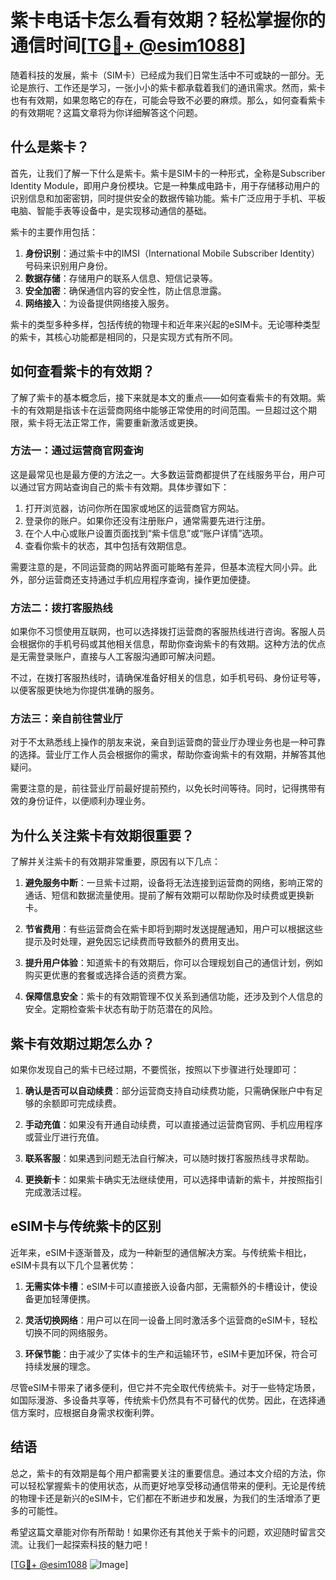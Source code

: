 # 紫卡电话卡怎么看有效期？轻松掌握你的通信时间[[TG💪+ @esim1088](https://t.me/s/esim1088)]

随着科技的发展，紫卡（SIM卡）已经成为我们日常生活中不可或缺的一部分。无论是旅行、工作还是学习，一张小小的紫卡都承载着我们的通讯需求。然而，紫卡也有有效期，如果忽略它的存在，可能会导致不必要的麻烦。那么，如何查看紫卡的有效期呢？这篇文章将为你详细解答这个问题。

## 什么是紫卡？

首先，让我们了解一下什么是紫卡。紫卡是SIM卡的一种形式，全称是Subscriber Identity Module，即用户身份模块。它是一种集成电路卡，用于存储移动用户的识别信息和加密密钥，同时提供安全的数据传输功能。紫卡广泛应用于手机、平板电脑、智能手表等设备中，是实现移动通信的基础。

紫卡的主要作用包括：

1. **身份识别**：通过紫卡中的IMSI（International Mobile Subscriber Identity）号码来识别用户身份。
2. **数据存储**：存储用户的联系人信息、短信记录等。
3. **安全加密**：确保通信内容的安全性，防止信息泄露。
4. **网络接入**：为设备提供网络接入服务。

紫卡的类型多种多样，包括传统的物理卡和近年来兴起的eSIM卡。无论哪种类型的紫卡，其核心功能都是相同的，只是实现方式有所不同。

## 如何查看紫卡的有效期？

了解了紫卡的基本概念后，接下来就是本文的重点——如何查看紫卡的有效期。紫卡的有效期是指该卡在运营商网络中能够正常使用的时间范围。一旦超过这个期限，紫卡将无法正常工作，需要重新激活或更换。

### 方法一：通过运营商官网查询

这是最常见也是最方便的方法之一。大多数运营商都提供了在线服务平台，用户可以通过官方网站查询自己的紫卡有效期。具体步骤如下：

1. 打开浏览器，访问你所在国家或地区的运营商官方网站。
2. 登录你的账户。如果你还没有注册账户，通常需要先进行注册。
3. 在个人中心或账户设置页面找到“紫卡信息”或“账户详情”选项。
4. 查看你紫卡的状态，其中包括有效期信息。

需要注意的是，不同运营商的网站界面可能略有差异，但基本流程大同小异。此外，部分运营商还支持通过手机应用程序查询，操作更加便捷。

### 方法二：拨打客服热线

如果你不习惯使用互联网，也可以选择拨打运营商的客服热线进行咨询。客服人员会根据你的手机号码或其他相关信息，帮助你查询紫卡的有效期。这种方法的优点是无需登录账户，直接与人工客服沟通即可解决问题。

不过，在拨打客服热线时，请确保准备好相关的信息，如手机号码、身份证号等，以便客服更快地为你提供准确的服务。

### 方法三：亲自前往营业厅

对于不太熟悉线上操作的朋友来说，亲自到运营商的营业厅办理业务也是一种可靠的选择。营业厅工作人员会根据你的需求，帮助你查询紫卡的有效期，并解答其他疑问。

需要注意的是，前往营业厅前最好提前预约，以免长时间等待。同时，记得携带有效的身份证件，以便顺利办理业务。

## 为什么关注紫卡有效期很重要？

了解并关注紫卡的有效期非常重要，原因有以下几点：

1. **避免服务中断**：一旦紫卡过期，设备将无法连接到运营商的网络，影响正常的通话、短信和数据流量使用。提前了解有效期可以帮助你及时续费或更换新卡。
   
2. **节省费用**：有些运营商会在紫卡即将到期时发送提醒通知，用户可以根据这些提示及时处理，避免因忘记续费而导致额外的费用支出。

3. **提升用户体验**：知道紫卡的有效期后，你可以合理规划自己的通信计划，例如购买更优惠的套餐或选择合适的资费方案。

4. **保障信息安全**：紫卡的有效期管理不仅关系到通信功能，还涉及到个人信息的安全。定期检查紫卡状态有助于防范潜在的风险。

## 紫卡有效期过期怎么办？

如果你发现自己的紫卡已经过期，不要慌张，按照以下步骤进行处理即可：

1. **确认是否可以自动续费**：部分运营商支持自动续费功能，只需确保账户中有足够的余额即可完成续费。

2. **手动充值**：如果没有开通自动续费，可以直接通过运营商官网、手机应用程序或营业厅进行充值。

3. **联系客服**：如果遇到问题无法自行解决，可以随时拨打客服热线寻求帮助。

4. **更换新卡**：如果紫卡确实无法继续使用，可以选择申请新的紫卡，并按照指引完成激活过程。

## eSIM卡与传统紫卡的区别

近年来，eSIM卡逐渐普及，成为一种新型的通信解决方案。与传统紫卡相比，eSIM卡具有以下几个显著优势：

1. **无需实体卡槽**：eSIM卡可以直接嵌入设备内部，无需额外的卡槽设计，使设备更加轻薄便携。

2. **灵活切换网络**：用户可以在同一设备上同时激活多个运营商的eSIM卡，轻松切换不同的网络服务。

3. **环保节能**：由于减少了实体卡的生产和运输环节，eSIM卡更加环保，符合可持续发展的理念。

尽管eSIM卡带来了诸多便利，但它并不完全取代传统紫卡。对于一些特定场景，如国际漫游、多设备共享等，传统紫卡仍然具有不可替代的优势。因此，在选择通信方案时，应根据自身需求权衡利弊。

## 结语

总之，紫卡的有效期是每个用户都需要关注的重要信息。通过本文介绍的方法，你可以轻松掌握紫卡的使用状态，从而更好地享受移动通信带来的便利。无论是传统的物理卡还是新兴的eSIM卡，它们都在不断进步和发展，为我们的生活增添了更多的可能性。

希望这篇文章能对你有所帮助！如果你还有其他关于紫卡的问题，欢迎随时留言交流。让我们一起探索科技的魅力吧！

[[TG💪+ @esim1088](https://t.me/s/esim1088) ![Image](https://i.postimg.cc/4NQfJmqS/Snipaste-2025-05-13-00-14-12.png)]